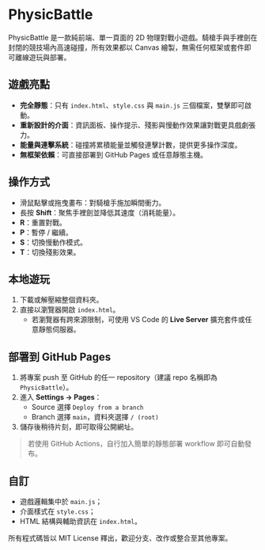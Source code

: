 # PhysicBattle

PhysicBattle 是一款純前端、單一頁面的 2D 物理對戰小遊戲。騎槍手與手裡劍在封閉的競技場內高速碰撞，所有效果都以 Canvas 繪製，無需任何框架或套件即可離線遊玩與部署。

## 遊戲亮點
- **完全靜態**：只有 `index.html`、`style.css` 與 `main.js` 三個檔案，雙擊即可啟動。
- **重新設計的介面**：資訊面板、操作提示、殘影與慢動作效果讓對戰更具戲劇張力。
- **能量與連擊系統**：碰撞將累積能量並觸發連擊計數，提供更多操作深度。
- **無框架依賴**：可直接部署到 GitHub Pages 或任意靜態主機。

## 操作方式
- 滑鼠點擊或拖曳畫布：對騎槍手施加瞬間衝力。
- 長按 **Shift**：聚焦手裡劍並降低其速度（消耗能量）。
- **R**：重置對戰。
- **P**：暫停 / 繼續。
- **S**：切換慢動作模式。
- **T**：切換殘影效果。

## 本地遊玩
1. 下載或解壓縮整個資料夾。
2. 直接以瀏覽器開啟 `index.html`。
   - 若瀏覽器有跨來源限制，可使用 VS Code 的 **Live Server** 擴充套件或任意靜態伺服器。

## 部署到 GitHub Pages
1. 將專案 push 至 GitHub 的任一 repository（建議 repo 名稱即為 `PhysicBattle`）。
2. 進入 **Settings → Pages**：
   - Source 選擇 `Deploy from a branch`
   - Branch 選擇 `main`，資料夾選擇 `/ (root)`
3. 儲存後稍待片刻，即可取得公開網址。

> 若使用 GitHub Actions，自行加入簡單的靜態部署 workflow 即可自動發布。

## 自訂
- 遊戲邏輯集中於 `main.js`；
- 介面樣式在 `style.css`；
- HTML 結構與輔助資訊在 `index.html`。

所有程式碼皆以 MIT License 釋出，歡迎分支、改作或整合至其他專案。
